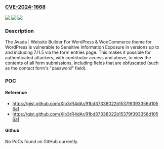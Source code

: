 ### [CVE-2024-1668](https://cve.mitre.org/cgi-bin/cvename.cgi?name=CVE-2024-1668)
![](https://img.shields.io/static/v1?label=Product&message=Avada%20%7C%20Website%20Builder%20For%20WordPress%20%26%20WooCommerce&color=blue)
![](https://img.shields.io/static/v1?label=Version&message=*%3C%3D%207.11.5%20&color=brighgreen)
![](https://img.shields.io/static/v1?label=Vulnerability&message=CWE-284%20Improper%20Access%20Control&color=brighgreen)

### Description

The Avada | Website Builder For WordPress & WooCommerce theme for WordPress is vulnerable to Sensitive Information Exposure in versions up to and including 7.11.5 via the form entries page. This makes it possible for authenticated attackers, with contributor access and above, to view the contents of all form submissions, including fields that are obfuscated (such as the contact form's "password" field).

### POC

#### Reference
- https://gist.github.com/Xib3rR4dAr/91bd37338022b15379f393356d1056a1
- https://gist.github.com/Xib3rR4dAr/91bd37338022b15379f393356d1056a1

#### Github
No PoCs found on GitHub currently.

